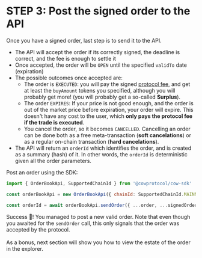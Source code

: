 # STEP 3: Post the signed order to the API

Once you have a signed order, last step is to send it to the API.

* The API will accept the order if its correctly signed, the deadline is correct, and the fee is enough to settle it
* Once accepted, the order will be `OPEN` until the specified `validTo` date (expiration)
* The possible outcomes once accepted are:
  * The order is `EXECUTED`: you will pay the signed [protocol fee](../../overview/definitions), and get at least the `buyAmount` tokens you specified, although you will probably get more! (you will probably get a so-called **Surplus**).
  * The order `EXPIRES`: If your price is not good enough, and the order is out of the market price before expiration, your order will expire. This doesn't have any cost to the user, which **only pays the protocol fee if the trade is executed**.
  * You cancel the order, so it becomes `CANCELLED`. Cancelling an order can be done both as a free meta-transaction (**soft cancelations**) or as a regular on-chain transaction (**hard cancelations**).
* The API will return an `orderId` which identifies the order, and is created as a summary (hash) of it. In other words, the `orderId` is deterministic given all the order parameters.

Post an order using the SDK:

```javascript
import { OrderBookApi, SupportedChainId } from '@cowprotocol/cow-sdk'

const orderBookApi = new OrderBookApi({ chainId: SupportedChainId.MAINNET })

const orderId = await orderBookApi.sendOrder({ ...order, ...signedOrder })
```

Success 🎉! You managed to post a new valid order. Note that even though you awaited for the `sendOrder` call, this only signals that the order was accepted by the protocol.\
\
As a bonus, next section will show you how to view the estate of the order in the explorer.
